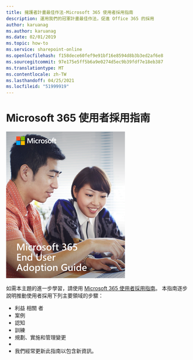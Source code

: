 ```yaml
---
title: 擁護者計畫最佳作法-Microsoft 365 使用者採用指南
description: 運用我們的冠軍計畫最佳作法，促進 Office 365 的採用
author: karuanag
ms.author: karuanag
ms.date: 02/01/2019
ms.topic: how-to
ms.service: sharepoint-online
ms.openlocfilehash: f158dece60fef9e91bf16e8594d8b3b3ed2af6e8
ms.sourcegitcommit: 97e175e5ff5b6a9e0274d5ec9b39fdf7e18eb387
ms.translationtype: MT
ms.contentlocale: zh-TW
ms.lasthandoff: 04/25/2021
ms.locfileid: "51999919"
---
```

# <a name="microsoft-365-end-user-adoption-guide"></a>Microsoft 365 使用者採用指南

![Microsoft 365 採用指南](media/m365euguide.png)

如需本主題的進一步學習，請使用 [Microsoft 365 使用者採用指南](https://aka.ms/adoptionguide)。 本指南逐步說明推動使用者採用下列主要領域的步驟：

- 利益 相關 者
- 案例
- 認知
- 訓練 
- 規劃、實施和管理變更
- 
- 我們經常更新此指南以包含新資訊。